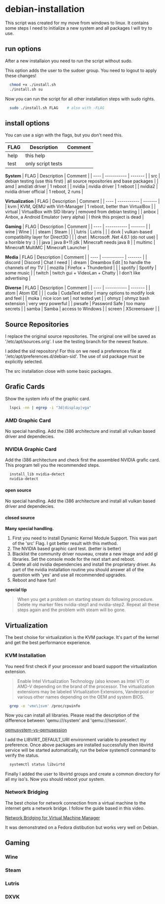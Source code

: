 # debian-installation

This script was created for my move from windows to linux.
It contains some steps I need to initialize a new system and all packages I will try to use.

## run options

After a new installaion you need to run the script without sudo.

This option adds the user to the sudoer group. You need to logout to apply these changes!

```bash
  chmod +x ./install.sh
  ./install.sh su
```

Now you can run the script for all other installation steps with sudo rights.

```bash
  sudo ./install.sh FLAG    # also with -FLAG
```

## install options
You can use a sign with the flags, but you don't need this.

| FLAG | Description | Comment |
| ---- | ----------- | ------- |
| help | this help | |
| test | only script tests | |

**System**
| FLAG | Description | Comment |
| ---- | ----------- | ------- |
| src | debian testing (use this first) | all source repositories and base packages |
| amd | amd/ati driver | 1 reboot |
| nvidia | nvidia driver | 1 reboot |
| nvidia2 | nvidia driver official | 1 reboot, 2 runs |

**Virtualization**
| FLAG | Description | Comment |
| ---- | ----------- | ------- |
| kvm | KVM, QEMU with Virt-Manager | 1 reboot, better than VirtualBox |
| virtual | VirtualBox with SID library | removed from debian testing |
| anbox | Anbox, a Android Emulator (very alpha) | I think this project is dead |

**Gaming**
| FLAG | Description | Comment |
| ---- | ----------- | ------- |
| wine | Wine | |
| steam | Steam | |
| lutris | Lutris | |
| dxvk | vulkan-based compatibility layer for Direct3D | |
| dnet | Microsoft .Net 4.6.1 (do not use) | a horrible try :) |
| java | java 8+11 jdk | Minecraft needs java 8 |
| multimc | Minecraft MultiMC | Minecraft Launcher |

**Media**
| FLAG | Description | Comment |
| ---- | ----------- | ------- |
| discord | Discord | Chat I need |
| dream | Dreambox Edit | to handle the channels of my TV |
| mozilla | Firefox + Thunderbird | |
| spotify | Spotify | some music |
| twitch | twitch gui + VideoLan + Chatty | I don't like advertising |

**Diverse**
| FLAG | Description | Comment |
| ---- | ----------- | ------- |
| atom | Atom IDE | |
| cuda | CudaText editor | many options to modify look and feel |
| moka | nice icon set | not tested yet |
| ohmyz | ohmyz bash extension | very very powerful |
| pwsafe | Password Safe | too many secrets |
| samba | Samba | access to Windows |
| screen | XScreensaver | |

## Source Repositories
I replace the original source repositories. The original one will be saved as '/etc/apt/sources.orig'. I use the testing branch for the newest feature.

I added the sid repository! For this on we need a preferences file at '/etc/apt/preferences.d/debian-sid'. The use of sid package must be explicitly selected.

The src installation close with some basic packages.

## Grafic Cards
Show the system info of the graphic card.
```bash
  lspci -nn | egrep -i "3d|display|vga"
```

### AMD Graphic Card
No special handling. Add the i386 architecture and install all vulkan based driver and dependecies.

### NVIDIA Graphic Card
Add the i386 architecture and check first the assembled NVIDIA grafic card. This program tell you the recommended steps.
```bash
  install_lib nvidia-detect
  nvidia-detect
```

#### open source
No special handling. Add the i386 architecture and install all vulkan based driver and dependecies.

#### closed source
**Many special handling.**

1. First you need to install Dynamic Kernel Module Support. This was part of the 'src' Flag. I got better result with this method.
2. The NVIDIA based graphic card test. (better is better)
3. Blacklist the community driver nouveau, create a new image and add gl libraries. Set the console mode for the next start and reboot.
4. Delete all old nvidia dependencies and install the proprietary driver. As part of the nvidia installation routine you should answer all of the question with 'yes' and use all recommended upgrades.
5. Reboot and have fun!

**special tip**
> When you get a problem on starting steam do following procedure.
> Delete my marker files nvidia-step1 and nvidia-step2. Repeat all these steps again and the problem with steam will bo gone.

## Virtualization
The best choise for virtualization is the KVM package. It's part of the kernel and get the best performance experience.

### KVM Installation
You need first check if your processor and board support the virtualization extension.
> Enable Intel Virtualization Technology (also known as Intel VT) or AMD-V depending on the brand of the processor.
> The virtualization extensions may be labeled Virtualization Extensions, Vanderpool or various other names depending on the OEM and system BIOS.
```bash
  grep -o 'vmx\|svm' /proc/cpuinfo
```

Now you can install all libraries. Please read the description of the difference between 'qemu:///system' and 'qemu:///session'.

[qemusystem-vs-qemusession](https://blog.wikichoon.com/2016/01/qemusystem-vs-qemusession.html)

I add the LIBVIRT_DEFAULT_URI environment variable to preselect my preference.
Once above packages are installed successfully then libvirtd service will be started automatically, run the below systemctl command to verify the status.
```bash
  systemctl status libvirtd
```

Finally I added the user to libvirtd groups and create a common directory for all my iso's.
Now you should reboot your system.

### Network Bridging
The best choise for network connection from a virtual machine to the internet gets a network bridge. I follow the guide based in this video.

[Network Bridging for Virtual Machine Manager](https://www.youtube.com/watch?v=rSxK_08LSZw)

It was demonstrated on a Fedora distibution but works very well on Debian.

## Gaming

### Wine

### Steam

### Lutris

### DXVK
